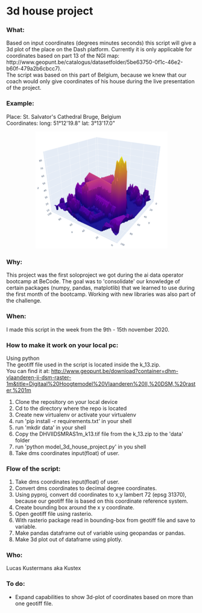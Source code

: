 <h1>3d house project</h1>

### What:
<p>Based on input coordinates (degrees minutes seconds) this script will give a 3d plot of the place on the Dash platform. Currently it is only applicable for coordinates based on part 13 of the NGI map: http://www.geopunt.be/catalogus/datasetfolder/5be63750-0f1c-46e2-b60f-479a2b6cbcc7).<br> 
The script was based on this part of Belgium, because we knew that our coach would only give coordinates of his house during the live presentation of the project.  

### Example:
Place: St. Salvator's Cathedral Bruge, Belgium<br>
Coordinates: long: 51°12'19.8" lat: 3°13'17.0"<br>

<p align="center">
    <img src="/assets/st_salvathor_bruge.png" width="350">
</p>

### Why:
This project was the first soloproject we got during the ai data operator bootcamp at BeCode. The goal was to 'consolidate' our knowledge of certain packages (numpy, pandas, matplotlib) that we learned to use during the first month of the bootcamp. Working with new libraries was also part of the challenge.  

### When:
I made this script in the week from the 9th - 15th november 2020. 

### How to make it work on your local pc:
Using python<br> 
The geotiff file used in the script is located inside the k_13.zip.<br> 
You can find it at: http://www.geopunt.be/download?container=dhm-vlaanderen-ii-dsm-raster-1m&title=Digitaal%20Hoogtemodel%20Vlaanderen%20II,%20DSM,%20raster,%201m</p>

1. Clone the repository on your local device  
2. Cd to the directory where the repo is located  
3. Create new virtualenv or activate your virtualenv  
4. run 'pip install -r requirements.txt' in your shell
5. run 'mkdir data' in your shell
6. Copy the DHVIIDSMRAS1m_k13.tif file from the k_13.zip to the 'data' folder   
7. run 'python model_3d_house_project.py' in you shell  
8. Take dms coordinates input(float) of user.  

### Flow of the script:
1. Take dms coordinates input(float) of user.
2. Convert dms coordinates to decimal degree coordinates.
3. Using pyproj, convert dd coordinates to x,y lambert 72 (epsg 31370), because our geotiff file is based on this coordinate reference system.  
4. Create bounding box around the x y coordinate.
5. Open geotiff file using rasterio.
6. With rasterio package read in bounding-box from geotiff file and save to variable. 
7. Make pandas dataframe out of variable using geopandas or pandas. 
8. Make 3d plot out of dataframe using plotly.

### Who:
Lucas Kustermans aka Kustex

### To do:
- Expand capabilities to show 3d-plot of coordinates based on more than one geotiff file. 


